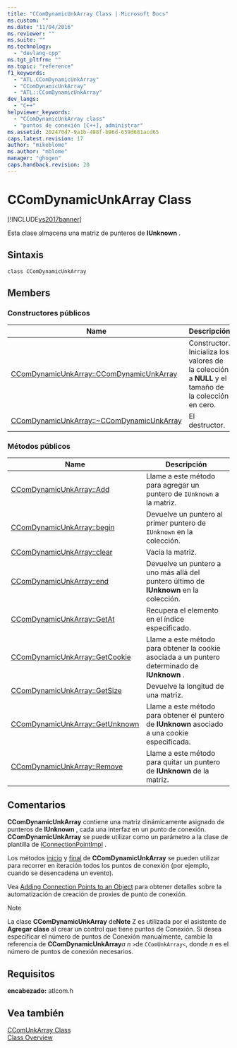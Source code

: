 ```yaml
---
title: "CComDynamicUnkArray Class | Microsoft Docs"
ms.custom: ""
ms.date: "11/04/2016"
ms.reviewer: ""
ms.suite: ""
ms.technology: 
  - "devlang-cpp"
ms.tgt_pltfrm: ""
ms.topic: "reference"
f1_keywords: 
  - "ATL.CComDynamicUnkArray"
  - "CComDynamicUnkArray"
  - "ATL::CComDynamicUnkArray"
dev_langs: 
  - "C++"
helpviewer_keywords: 
  - "CComDynamicUnkArray class"
  - "puntos de conexión [C++], administrar"
ms.assetid: 202470d7-9a1b-498f-b96d-659d681acd65
caps.latest.revision: 17
author: "mikeblome"
ms.author: "mblome"
manager: "ghogen"
caps.handback.revision: 20
---
```

# CComDynamicUnkArray Class
[!INCLUDE[vs2017banner](../../assembler/inline/includes/vs2017banner.md)]

Esta clase almacena una matriz de punteros de **IUnknown** .  
  
## Sintaxis  
  
```  
class CComDynamicUnkArray  
```  
  
## Members  
  
### Constructores públicos  
  
|Name|Descripción|  
|----------|-----------------|  
|[CComDynamicUnkArray::CComDynamicUnkArray](../Topic/CComDynamicUnkArray::CComDynamicUnkArray.md)|Constructor.  Inicializa los valores de la colección a **NULL** y el tamaño de la colección en cero.|  
|[CComDynamicUnkArray::~CComDynamicUnkArray](../Topic/CComDynamicUnkArray::~CComDynamicUnkArray.md)|El destructor.|  
  
### Métodos públicos  
  
|Name|Descripción|  
|----------|-----------------|  
|[CComDynamicUnkArray::Add](../Topic/CComDynamicUnkArray::Add.md)|Llame a este método para agregar un puntero de `IUnknown` a la matriz.|  
|[CComDynamicUnkArray::begin](../Topic/CComDynamicUnkArray::begin.md)|Devuelve un puntero al primer puntero de `IUnknown` en la colección.|  
|[CComDynamicUnkArray::clear](../Topic/CComDynamicUnkArray::clear.md)|Vacía la matriz.|  
|[CComDynamicUnkArray::end](../Topic/CComDynamicUnkArray::end.md)|Devuelve un puntero a uno más allá del puntero último de **IUnknown** en la colección.|  
|[CComDynamicUnkArray::GetAt](../Topic/CComDynamicUnkArray::GetAt.md)|Recupera el elemento en el índice especificado.|  
|[CComDynamicUnkArray::GetCookie](../Topic/CComDynamicUnkArray::GetCookie.md)|Llame a este método para obtener la cookie asociada a un puntero determinado de **IUnknown** .|  
|[CComDynamicUnkArray::GetSize](../Topic/CComDynamicUnkArray::GetSize.md)|Devuelve la longitud de una matriz.|  
|[CComDynamicUnkArray::GetUnknown](../Topic/CComDynamicUnkArray::GetUnknown.md)|Llame a este método para obtener el puntero de **IUnknown** asociado a una cookie especificada.|  
|[CComDynamicUnkArray::Remove](../Topic/CComDynamicUnkArray::Remove.md)|Llame a este método para quitar un puntero de **IUnknown** de la matriz.|  
  
## Comentarios  
 **CComDynamicUnkArray** contiene una matriz dinámicamente asignado de punteros de **IUnknown** , cada una interfaz en un punto de conexión.  **CComDynamicUnkArray** se puede utilizar como un parámetro a la clase de plantilla de [IConnectionPointImpl](../../atl/reference/iconnectionpointimpl-class.md) .  
  
 Los métodos [inicio](../Topic/CComDynamicUnkArray::begin.md) y [final](../Topic/CComDynamicUnkArray::end.md) de **CComDynamicUnkArray** se pueden utilizar para recorrer en iteración todos los puntos de conexión \(por ejemplo, cuando se desencadena un evento\).  
  
 Vea [Adding Connection Points to an Object](../../atl/adding-connection-points-to-an-object.md) para obtener detalles sobre la automatización de creación de proxies de punto de conexión.  
  
> [!NOTE]
>  La clase **CComDynamicUnkArray** de**Note** Z es utilizada por el asistente de **Agregar clase** al crear un control que tiene puntos de Conexión.  Si desea especificar el número de puntos de Conexión manualmente, cambie la referencia de **CComDynamicUnkArray***a n* `>`de `CComUnkArray<`, donde *n* es el número de puntos de conexión necesarios.  
  
## Requisitos  
 **encabezado:** atlcom.h  
  
## Vea también  
 [CComUnkArray Class](../../atl/reference/ccomunkarray-class.md)   
 [Class Overview](../../atl/atl-class-overview.md)